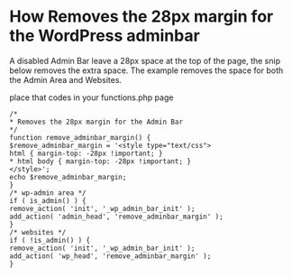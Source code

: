 # How Removes the 28px margin for the WordPress adminbar

A disabled Admin Bar leave a 28px space at the top of the page, the snip below removes the extra space. The
example removes the space for both the Admin Area and Websites.

place that codes in your functions.php page

```
/*
* Removes the 28px margin for the Admin Bar
*/
function remove_adminbar_margin() {
$remove_adminbar_margin = '<style type="text/css">
html { margin-top: -28px !important; }
* html body { margin-top: -28px !important; }
</style>';
echo $remove_adminbar_margin;
}
/* wp-admin area */
if ( is_admin() ) {
remove_action( 'init', '_wp_admin_bar_init' );
add_action( 'admin_head', 'remove_adminbar_margin' );
}
/* websites */
if ( !is_admin() ) {
remove_action( 'init', '_wp_admin_bar_init' );
add_action( 'wp_head', 'remove_adminbar_margin' );
}
```

